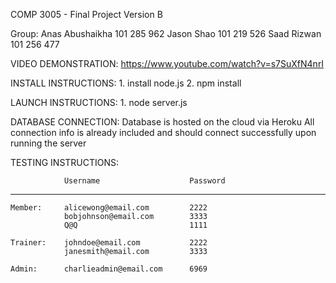 COMP 3005 - Final Project Version B

Group:
    Anas Abushaikha         101 285 962
    Jason Shao              101 219 526
    Saad Rizwan             101 256 477


VIDEO DEMONSTRATION:
    https://www.youtube.com/watch?v=s7SuXfN4nrI 


INSTALL INSTRUCTIONS:
    1. install node.js
    2. npm install


LAUNCH INSTRUCTIONS:
    1. node server.js

DATABASE CONNECTION:
    Database is hosted on the cloud via Heroku
    All connection info is already included and should connect successfully upon running the server

TESTING INSTRUCTIONS:

                Username                    Password
-----------------------------------------------------
    Member:     alicewong@email.com         2222
                bobjohnson@email.com        3333
                Q@Q                         1111
            
    Trainer:    johndoe@email.com           2222
                janesmith@email.com         3333

    Admin:      charlieadmin@email.com      6969
